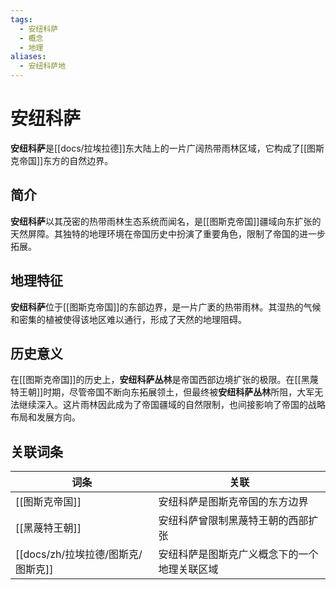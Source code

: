 ```yaml
---
tags:
  - 安纽科萨
  - 概念
  - 地理
aliases:
  - 安纽科萨地
---
```

# 安纽科萨

**安纽科萨**是[[docs/拉埃拉德]]东大陆上的一片广阔热带雨林区域，它构成了[[图斯克帝国]]东方的自然边界。

## 简介

**安纽科萨**以其茂密的热带雨林生态系统而闻名，是[[图斯克帝国]]疆域向东扩张的天然屏障。其独特的地理环境在帝国历史中扮演了重要角色，限制了帝国的进一步拓展。

## 地理特征

**安纽科萨**位于[[图斯克帝国]]的东部边界，是一片广袤的热带雨林。其湿热的气候和密集的植被使得该地区难以通行，形成了天然的地理阻碍。

## 历史意义

在[[图斯克帝国]]的历史上，**安纽科萨丛林**是帝国西部边境扩张的极限。在[[黑蔑特王朝]]时期，尽管帝国不断向东拓展领土，但最终被**安纽科萨丛林**所阻，大军无法继续深入。这片雨林因此成为了帝国疆域的自然限制，也间接影响了帝国的战略布局和发展方向。

## 关联词条

| 词条        | 关联                     |
| --------- | ---------------------- |
| [[图斯克帝国]] | 安纽科萨是图斯克帝国的东方边界        |
| [[黑蔑特王朝]] | 安纽科萨曾限制黑蔑特王朝的西部扩张      |
| [[docs/zh/拉埃拉德/图斯克/图斯克]]   | 安纽科萨是图斯克广义概念下的一个地理关联区域 |
